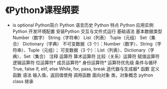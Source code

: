 《Python》课程纲要
================

* is optional
Python简介
Python 语言历史
Python 特点
Python 应用实例
Python 开发环境配置
安装Python
交互与文件式运行
基础语法
基本数据类型
Number（数字）
String（字符串）
List（列表）
Tuple（元组）
Set（集合）
Dictionary（字典）
不可变数据（3 个）：Number（数字）、String（字符串）、Tuple（元组）；
可变数据（3 个）：List（列表）、Dictionary（字典）、Set（集合）
注释
运算符
算术运算符
比较（关系）运算符
赋值运算符
逻辑运算符
位运算符*
成员运算符*
身份运算符*
运算符优先级
条件与循环
True, false
If, elif, else
While, for, pass, break
迭代器与生成器*
函数
定义函数
语法
输入值，返回值使用
调用函数
面向对象
类，对象概念
python class
继承
